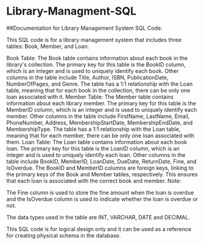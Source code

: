 # Library-Managment-SQL

##Documentation for Library Management System SQL Code:

This SQL code is for a library management system that includes three tables: Book, Member, and Loan.

Book Table:
The Book table contains information about each book in the library's collection.
The primary key for this table is the BookID column, which is an integer and is used to uniquely identify each book.
Other columns in the table include Title, Author, ISBN, PublicationDate, NumberOfPages, and Genre.
The table has a 1:1 relationship with the Loan table, meaning that for each book in the collection, there can be only one loan associated with it.
Member Table:
The Member table contains information about each library member.
The primary key for this table is the MemberID column, which is an integer and is used to uniquely identify each member.
Other columns in the table include FirstName, LastName, Email, PhoneNumber, Address, MembershipStartDate, MembershipEndDate, and MembershipType.
The table has a 1:1 relationship with the Loan table, meaning that for each member, there can be only one loan associated with them.
Loan Table:
The Loan table contains information about each book loan.
The primary key for this table is the LoanID column, which is an integer and is used to uniquely identify each loan.
Other columns in the table include BookID, MemberID, LoanDate, DueDate, ReturnDate, Fine, and IsOverdue.
The BookID and MemberID columns are foreign keys, linking to the primary keys of the Book and Member tables, respectively. This ensures that each loan is associated with the correct book and member.
Note:

The Fine column is used to store the fine amount when the loan is overdue and the IsOverdue column is used to indicate whether the loan is overdue or not.

The data types used in the table are INT, VARCHAR, DATE and DECIMAL.

This SQL code is for logical design only and it can be used as a reference for creating physical schema in the database.
